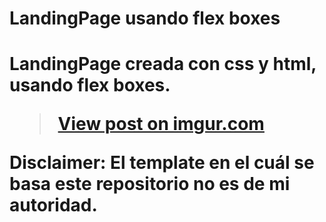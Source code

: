 <h1>LandingPage usando flex boxes<h1>
<p>LandingPage creada con css y html, usando flex boxes.
<blockquote class="imgur-embed-pub" lang="en" data-id="FuFt3AT"><a href="https://imgur.com/FuFt3AT">View post on imgur.com</a></blockquote><script async src="//s.imgur.com/min/embed.js" charset="utf-8"></script>

**Disclaimer:** El template en el cuál se basa este repositorio no es de mi autoridad.

